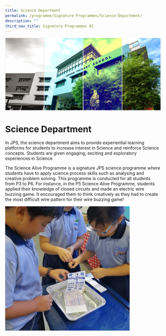 ```yaml
---
title: Science Department
permalink: /programme/Signature-Programmes/Science-Department/
description: ""
third_nav_title: Signature Programmes 01
---
```


![](/images/Banner.png)

Science Department
==================

  

In JPS, the science department aims to provide experiential learning platforms for students to increase interest in Science and reinforce Science concepts. Students are given engaging, exciting and exploratory experiences in Science 

The Science Alive Programme is a signature JPS science programme where students have to apply science process skills such as analysing and creative problem solving. This programme is conducted for all students from P3 to P6. For instance, in the P5 Science Alive Programme, students applied their knowledge of closed circuits and made an electric wire buzzing game. It encouraged them to think creatively as they had to create the most difficult wire pattern for their wire buzzing game!


<img src="/images/Sci.gif" style="width:80%">